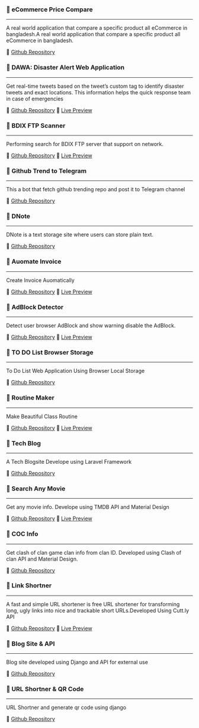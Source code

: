 ### :paperclip: eCommerce Price Compare
---
A real world application that compare a specific product all eCommerce
in bangladesh.A real world application that compare a specific product all
eCommerce in bangladesh.

:file_folder: [Github Repository](https://github.com/smdedar/flask-basic-ecommerce-price-compare)

### :paperclip: DAWA: Disaster Alert Web Application
---
Get real-time tweets based on the tweet’s custom tag to identify disaster tweets
and exact locations. This information helps the quick response team in case of
emergencies

:file_folder: [Github Repository](https://github.com/devded/Location-Checker/) 
:link: [Live Preview](https://devded.github.io/Location-Checker/)


### :paperclip: BDIX FTP Scanner
---
Performing search for BDIX FTP server that support on network.

:file_folder: [Github Repository](https://github.com/smdedar/bdftpscan)
:link: [Live Preview](https://ftpscan.github.io/)


### :paperclip: Github Trend to Telegram
---
This a bot that fetch github trending repo and post it to Telegram channel

:file_folder: [Github Repository](https://repl.it/@devded/GitHub-Trend-2O#main.py) 


### :paperclip: DNote
---
DNote is a text storage site where users can store plain text.

:file_folder: [Github Repository](https://github.com/smdedar/DNote)


### :paperclip: Auomate Invoice
---
Create Invoice Auomatically

:file_folder: [Github Repository](https://github.com/smdedar/Automated-Invoice)
:link: [Live Preview](https://smdedar.github.io/Automated-Invoice/)

### :paperclip: AdBlock Detector
---
Detect user browser AdBlock and show warning disable the AdBlock.

:file_folder: [Github Repository](https://github.com/smdedar/AdBlock-Detector)
:link: [Live Preview](https://smdedar.github.io/AdBlock-Detector/)

### :paperclip: TO DO List Browser Storage
---
To Do List Web Application Using Browser Local Storage

:file_folder: [Github Repository](https://github.com/smdedar/ToDoList-LocalStorage)

### :paperclip: Routine Maker
---
Make Beautiful Class Routine

:file_folder: [Github Repository](https://github.com/smdedar/RoutineMaker)
:link: [Live Preview](https://smdedar.github.io/RoutineMaker/)

### :paperclip: Tech Blog
---
A Tech Blogsite Develope using Laravel Framework

:file_folder: [Github Repository](https://github.com/smdedar/blog_tech)

### :paperclip: Search Any Movie
---
Get any movie info. Develope using TMDB API and Material Design

:file_folder: [Github Repository](https://github.com/smdedar/DMDB)
:link: [Live Preview](https://smdedar.github.io/DMDB/index2.html)

### :paperclip: COC Info
---
Get clash of clan game clan info from clan ID. Developed using Clash of clan API and Material Design.

:file_folder: [Github Repository](https://github.com/smdedar/clash-of-clan-Info)

### :paperclip: Link Shortner
---
A fast and simple URL shortener is free URL shortener for transforming long,
ugly links into nice and trackable short URLs.Developed Using Cutt.ly API

:file_folder: [Github Repository](https://github.com/smdedar/Link-Shortener)
:link: [Live Preview](https://smdedar.github.io/Link-Shortener/)

### :paperclip: Blog Site & API
---
Blog site developed using Django and API for external use

:file_folder: [Github Repository](https://github.com/smdedar/blogsite-django)

### :paperclip: URL Shortner & QR Code
---

URL Shortner and generate qr code using django

:file_folder: [Github Repository](https://github.com/smdedar/link_shortner_django)